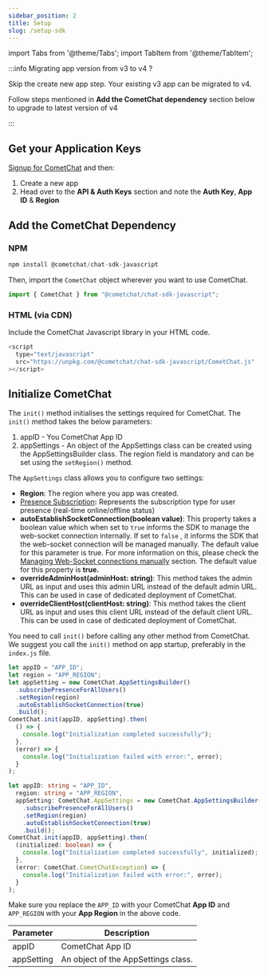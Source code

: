 ```yaml
---
sidebar_position: 2
title: Setup
slug: /setup-sdk
---
```


import Tabs from '@theme/Tabs';
import TabItem from '@theme/TabItem';

:::info Migrating app version from v3 to v4 ?

Skip the create new app step. Your existing v3 app can be migrated to v4.

Follow steps mentioned in **Add the CometChat dependency** section below to upgrade to latest version of v4

:::

## Get your Application Keys

[Signup for CometChat](https://app.cometchat.com) and then:

1. Create a new app
2. Head over to the **API & Auth Keys** section and note the **Auth Key**, **App ID** & **Region**

## Add the CometChat Dependency

### NPM

<Tabs>
<TabItem value="js" label="Javascript">

```javascript
npm install @cometchat/chat-sdk-javascript
```

</TabItem>
</Tabs>

Then, import the `CometChat` object wherever you want to use CometChat.

<Tabs>
<TabItem value="js" label="Javascript">

```javascript
import { CometChat } from "@cometchat/chat-sdk-javascript";
```

</TabItem>
</Tabs>

### HTML (via CDN)

Include the CometChat Javascript library in your HTML code.

<Tabs>
<TabItem value="HTML" label="HTML">

```javascript
<script
  type="text/javascript"
  src="https://unpkg.com/@cometchat/chat-sdk-javascript/CometChat.js"
></script>
```

</TabItem>
</Tabs>

## Initialize CometChat

The `init()` method initialises the settings required for CometChat. The `init()` method takes the below parameters:

1. appID - You CometChat App ID
2. appSettings - An object of the AppSettings class can be created using the AppSettingsBuilder class. The region field is mandatory and can be set using the `setRegion()` method.

The `AppSettings` class allows you to configure two settings:

- **Region**: The region where you app was created.
- [Presence Subscription](user-presence)**:** Represents the subscription type for user presence (real-time online/offline status)
- **autoEstablishSocketConnection(boolean value)**: This property takes a boolean value which when set to `true` informs the SDK to manage the web-socket connection internally. If set to `false` , it informs the SDK that the web-socket connection will be managed manually. The default value for this parameter is true. For more information on this, please check the [Managing Web-Socket connections manually](managing-web-sockets-connections-manually) section. The default value for this property is **true.**
- **overrideAdminHost(adminHost: string)**: This method takes the admin URL as input and uses this admin URL instead of the default admin URL. This can be used in case of dedicated deployment of CometChat.
- **overrideClientHost(clientHost: string)**: This method takes the client URL as input and uses this client URL instead of the default client URL. This can be used in case of dedicated deployment of CometChat.

You need to call `init()` before calling any other method from CometChat. We suggest you call the `init()` method on app startup, preferably in the `index.js` file.

<Tabs>
<TabItem value="js" label="Javascript">

```javascript
let appID = "APP_ID";
let region = "APP_REGION";
let appSetting = new CometChat.AppSettingsBuilder()
  .subscribePresenceForAllUsers()
  .setRegion(region)
  .autoEstablishSocketConnection(true)
  .build();
CometChat.init(appID, appSetting).then(
  () => {
    console.log("Initialization completed successfully");
  },
  (error) => {
    console.log("Initialization failed with error:", error);
  }
);
```

</TabItem>
<TabItem value="ts" label="Typescript">

```typescript
let appID: string = "APP_ID",
  region: string = "APP_REGION",
  appSetting: CometChat.AppSettings = new CometChat.AppSettingsBuilder()
    .subscribePresenceForAllUsers()
    .setRegion(region)
    .autoEstablishSocketConnection(true)
    .build();
CometChat.init(appID, appSetting).then(
  (initialized: boolean) => {
    console.log("Initialization completed successfully", initialized);
  },
  (error: CometChat.CometChatException) => {
    console.log("Initialization failed with error:", error);
  }
);
```

</TabItem>

</Tabs>

Make sure you replace the `APP_ID` with your CometChat **App ID** and `APP_REGION` with your **App Region** in the above code.

| Parameter  | Description                         |
| ---------- | ----------------------------------- |
| appID      | CometChat App ID                    |
| appSetting | An object of the AppSettings class. |
